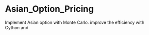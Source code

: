 # Asian_Option_Pricing
Implement Asian option with Monte Carlo. improve the efficiency with Cython and
